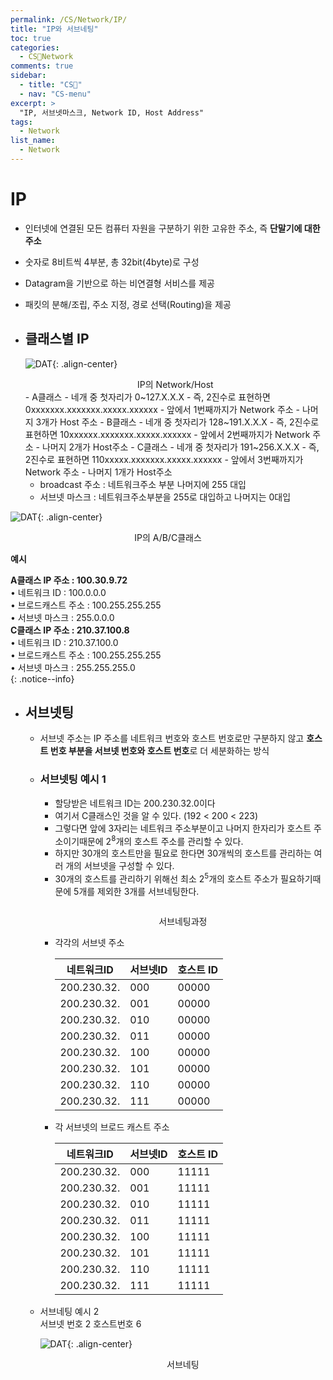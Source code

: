 ```yaml
---
permalink: /CS/Network/IP/
title: "IP와 서브네팅"
toc: true
categories:
  - CS🐰Network
comments: true
sidebar:
  - title: "CS🐰"
  - nav: "CS-menu"
excerpt: >
  "IP, 서브넷마스크, Network ID, Host Address"
tags:
  - Network
list_name:
  - Network
---
```



# IP
- 인터넷에 연결된 모든 컴퓨터 자원을 구분하기 위한 고유한 주소, 즉 **단말기에 대한 주소**
- 숫자로 8비트씩 4부분, 총 32bit(4byte)로 구성
- Datagram을 기반으로 하는 비연결형 서비스를 제공
- 패킷의 분해/조립, 주소 지정, 경로 선택(Routing)을 제공

- ## 클래스별 IP
  ![DAT]({{site.baseurl}}/assets/images/CS/IPClass.jpg){: .align-center}
  <figcaption align="center">IP의 Network/Host</figcaption>
  - A클래스
    - 네개 중 첫자리가 0~127.X.X.X
    - 즉, 2진수로 표현하면 0xxxxxxx.xxxxxxx.xxxxx.xxxxxx
    - 앞에서 1번째까지가 Network 주소
    - 나머지 3개가 Host 주소
  - B클래스
    - 네개 중 첫자리가 128~191.X.X.X
    - 즉, 2진수로 표현하면 10xxxxxx.xxxxxxx.xxxxx.xxxxxx
    - 앞에서 2번째까지가 Network 주소
    - 나머지 2개가 Host주소
  - C클래스
    - 네개 중 첫자리가 191~256.X.X.X
    - 즉, 2진수로 표현하면 110xxxxx.xxxxxxx.xxxxx.xxxxxx
    - 앞에서 3번째까지가 Network 주소
    - 나머지 1개가 Host주소

  - broadcast 주소 : 네트워크주소 부분 나머지에 255 대입
  - 서브넷 마스크 : 네트워크주소부분을 255로 대입하고 나머지는 0대입

![DAT]({{site.baseurl}}/assets/images/CS/Class.jpg){: .align-center}
<figcaption align="center">IP의 A/B/C클래스</figcaption>

  **예시**  

  **A클래스 IP 주소 : 100.30.9.72**  
      • 네트워크 ID : 100.0.0.0  
      • 브로드캐스트 주소 : 100.255.255.255  
      • 서브넷 마스크 : 255.0.0.0  
  **C클래스 IP 주소 : 210.37.100.8**   
      • 네트워크 ID : 210.37.100.0  
      • 브로드캐스트 주소 : 100.255.255.255  
      • 서브넷 마스크 : 255.255.255.0  
  {: .notice--info}  

- ## 서브넷팅
  - 서브넷 주소는 IP 주소를 네트워크 번호와 호스트 번호로만 구분하지 않고 **호스트 번호 부분을 서브넷 번호와 호스트 번호**로 더 세분화하는 방식
  - ### 서브넷팅 예시 1
    - 할당받은 네트워크 ID는 200.230.32.0이다
    - 여기서 C클래스인 것을 알 수 있다. (192 < 200 < 223)
    - 그렇다면 앞에 3자리는 네트워크 주소부분이고 나머지 한자리가 호스트 주소이기때문에 2<sup>8</sup>개의 호스트 주소를 관리할 수 있다.
    - 하지만 30개의 호스트만을 필요로 한다면 30개씩의 호스트를 관리하는 여러 개의 서브넷을 구성할 수 있다.
    - 30개의 호스트를 관리하기 위해선 최소 2<sup>5</sup>개의 호스트 주소가 필요하기때문에 5개를 제외한 3개를 서브네팅한다.

    <figure style="width: 400px" class="align-center">
      <img src="{{site.baseurl}}/assets/images/CS/surve.jpg" alt="">
    </figure>
    <figcaption align="center">서브네팅과정</figcaption>

    - 각각의 서브넷 주소
  
      | 네트워크ID | 서브넷ID | 호스트 ID |
      |---------|---------|---------|
      |200.230.32.|000|00000|
      |200.230.32.|001|00000|
      |200.230.32.|010|00000|
      |200.230.32.|011|00000|
      |200.230.32.|100|00000|
      |200.230.32.|101|00000|
      |200.230.32.|110|00000|
      |200.230.32.|111|00000|

    - 각 서브넷의 브로드 캐스트 주소

      | 네트워크ID | 서브넷ID | 호스트 ID |
      |---------|---------|---------|
      |200.230.32.|000|11111|
      |200.230.32.|001|11111|
      |200.230.32.|010|11111|
      |200.230.32.|011|11111|
      |200.230.32.|100|11111|
      |200.230.32.|101|11111|
      |200.230.32.|110|11111|
      |200.230.32.|111|11111|

  - 서브네팅 예시 2   
    서브넷 번호 2 호스트번호 6

    ![DAT]({{site.baseurl}}/assets/images/CS/surve2.jpg){: .align-center}
    <figcaption align="center">서브네팅</figcaption>

